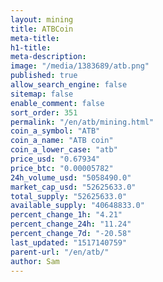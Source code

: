```yaml
---
layout: mining
title: ATBCoin
meta-title: 
h1-title: 
meta-description: 
image: "/media/1383689/atb.png"
published: true
allow_search_engine: false
sitemap: false
enable_comment: false
sort_order: 351
permalink: "/en/atb/mining.html"
coin_a_symbol: "ATB"
coin_a_name: "ATB coin"
coin_a_lower_case: "atb"
price_usd: "0.67934"
price_btc: "0.00005782"
24h_volume_usd: "5058490.0"
market_cap_usd: "52625633.0"
total_supply: "52625633.0"
available_supply: "40648833.0"
percent_change_1h: "4.21"
percent_change_24h: "11.24"
percent_change_7d: "-20.58"
last_updated: "1517140759"
parent-url: "/en/atb/"
author: Sam
---
```


